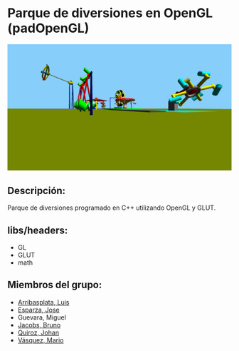 ﻿# Parque de diversiones en OpenGL (padOpenGL)

[![Image](screenshot.png)](https://www.youtube.com/watch?v=R4qdot4WWYo "YouTube Video")

## Descripción:
Parque de diversiones programado en C++ utilizando OpenGL y GLUT.

## libs/headers:
- GL
- GLUT
- math

## Miembros del grupo:
- [Arribasplata, Luis](https://github.com/SaCSeBaS)
- [Esparza, Jose](https://github.com/pebeto)
- Guevara, Miguel
- [Jacobs, Bruno](https://github.com/brunojacobs1)
- [Quiroz, Johan](https://github.com/JohanQuiroz)
- [Vásquez, Mario](https://github.com/mariovasquez)

